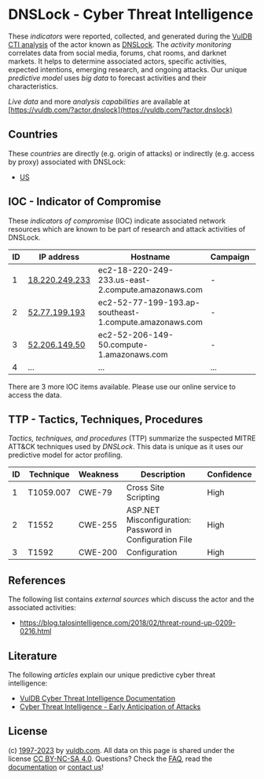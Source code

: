 # DNSLock - Cyber Threat Intelligence

These _indicators_ were reported, collected, and generated during the [VulDB CTI analysis](https://vuldb.com/?kb.cti) of the actor known as [DNSLock](https://vuldb.com/?actor.dnslock). The _activity monitoring_ correlates data from social media, forums, chat rooms, and darknet markets. It helps to determine associated actors, specific activities, expected intentions, emerging research, and ongoing attacks. Our unique _predictive model_ uses _big data_ to forecast activities and their characteristics.

_Live data_ and more _analysis capabilities_ are available at [https://vuldb.com/?actor.dnslock](https://vuldb.com/?actor.dnslock)

## Countries

These _countries_ are directly (e.g. origin of attacks) or indirectly (e.g. access by proxy) associated with DNSLock:

* [US](https://vuldb.com/?country.us)

## IOC - Indicator of Compromise

These _indicators of compromise_ (IOC) indicate associated network resources which are known to be part of research and attack activities of DNSLock.

ID | IP address | Hostname | Campaign | Confidence
-- | ---------- | -------- | -------- | ----------
1 | [18.220.249.233](https://vuldb.com/?ip.18.220.249.233) | ec2-18-220-249-233.us-east-2.compute.amazonaws.com | - | Medium
2 | [52.77.199.193](https://vuldb.com/?ip.52.77.199.193) | ec2-52-77-199-193.ap-southeast-1.compute.amazonaws.com | - | Medium
3 | [52.206.149.50](https://vuldb.com/?ip.52.206.149.50) | ec2-52-206-149-50.compute-1.amazonaws.com | - | Medium
4 | ... | ... | ... | ...

There are 3 more IOC items available. Please use our online service to access the data.

## TTP - Tactics, Techniques, Procedures

_Tactics, techniques, and procedures_ (TTP) summarize the suspected MITRE ATT&CK techniques used by _DNSLock_. This data is unique as it uses our predictive model for actor profiling.

ID | Technique | Weakness | Description | Confidence
-- | --------- | -------- | ----------- | ----------
1 | T1059.007 | CWE-79 | Cross Site Scripting | High
2 | T1552 | CWE-255 | ASP.NET Misconfiguration: Password in Configuration File | High
3 | T1592 | CWE-200 | Configuration | High

## References

The following list contains _external sources_ which discuss the actor and the associated activities:

* https://blog.talosintelligence.com/2018/02/threat-round-up-0209-0216.html

## Literature

The following _articles_ explain our unique predictive cyber threat intelligence:

* [VulDB Cyber Threat Intelligence Documentation](https://vuldb.com/?kb.cti)
* [Cyber Threat Intelligence - Early Anticipation of Attacks](https://www.scip.ch/en/?labs.20201022)

## License

(c) [1997-2023](https://vuldb.com/?kb.changelog) by [vuldb.com](https://vuldb.com/?kb.about). All data on this page is shared under the license [CC BY-NC-SA 4.0](https://creativecommons.org/licenses/by-nc-sa/4.0/). Questions? Check the [FAQ](https://vuldb.com/?kb.faq), read the [documentation](https://vuldb.com/?kb) or [contact us](https://vuldb.com/?contact)!
